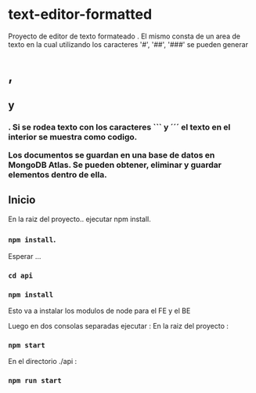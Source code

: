 # text-editor-formatted

Proyecto de editor de texto formateado .
El mismo consta de un area de texto en la cual utilizando los caracteres '#', '##', '###'  se pueden generar <h1>, <h2> y <h3>.
Si se rodea texto con los caracteres ``` y ´´´ el texto en el interior se muestra como codigo.
  
Los documentos se guardan en una base de datos en MongoDB Atlas.
Se pueden obtener, eliminar y guardar elementos dentro de ella.


## Inicio

En la raiz del proyecto.. ejecutar npm install.
### `npm install`.
Esperar ...
### `cd api`
### `npm install`

Esto va a instalar los modulos de node para el FE y el BE

Luego en dos consolas separadas ejecutar : 
En la raiz del proyecto : 
### `npm start`

En el directorio ./api : 
### `npm run start`
